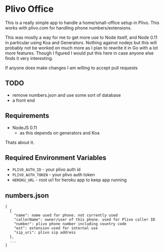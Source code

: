 # Plivo Office

This is a really simple app to handle a home/small-office setup in Plivo.
This works with plivo.com for handling phone numbers/extensions.

This was mostly a way for me to get more use to Node itself, and Node 0.11 in
particular using Koa and Generators. Nothing against nodejs but this will
probably not be worked on much more as I plan to rewrite it in Go with a lot
more features.  Though I figured I would put this here in case anyone else
finds it very interesting.

If anyone does make changes I am willing to accept pull requests


## TODO

* remove numbers.json and use some sort of database
* a front end

## Requirements

* NodeJS 0.11
  * as this depends on generators and Koa

Thats about it.

## Required Environment Variables

* `PLIVO_AUTH_ID` - your plivo auth id
* `PLIVO_AUTH_TOKEN` - your plivo auth token
* `HEROKU_URL` - root url for heroku app to keep app running

## numbers.json
```
[
  {
    "name": name used for phone. not currently used
    "callerName": owner/user of this phone. used for Plivo caller ID
    "number": plivo phone number including country code
    "ext": extension used for internal use
    "sip_uri": plivo sip address
  },
  ...
]
```
